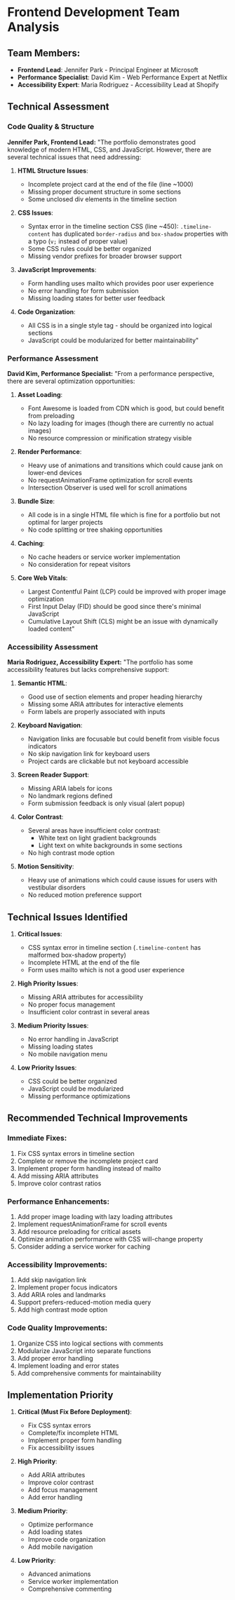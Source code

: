 # Frontend Development Team Analysis

## Team Members:
- **Frontend Lead**: Jennifer Park - Principal Engineer at Microsoft
- **Performance Specialist**: David Kim - Web Performance Expert at Netflix
- **Accessibility Expert**: Maria Rodriguez - Accessibility Lead at Shopify

## Technical Assessment

### Code Quality & Structure

**Jennifer Park, Frontend Lead:**
"The portfolio demonstrates good knowledge of modern HTML, CSS, and JavaScript. However, there are several technical issues that need addressing:

1. **HTML Structure Issues**:
   - Incomplete project card at the end of the file (line ~1000)
   - Missing proper document structure in some sections
   - Some unclosed div elements in the timeline section

2. **CSS Issues**:
   - Syntax error in the timeline section CSS (line ~450): `.timeline-content` has duplicated `border-radius` and `box-shadow` properties with a typo (`v;` instead of proper value)
   - Some CSS rules could be better organized
   - Missing vendor prefixes for broader browser support

3. **JavaScript Improvements**:
   - Form handling uses mailto which provides poor user experience
   - No error handling for form submission
   - Missing loading states for better user feedback

4. **Code Organization**:
   - All CSS is in a single style tag - should be organized into logical sections
   - JavaScript could be modularized for better maintainability"

### Performance Assessment

**David Kim, Performance Specialist:**
"From a performance perspective, there are several optimization opportunities:

1. **Asset Loading**:
   - Font Awesome is loaded from CDN which is good, but could benefit from preloading
   - No lazy loading for images (though there are currently no actual images)
   - No resource compression or minification strategy visible

2. **Render Performance**:
   - Heavy use of animations and transitions which could cause jank on lower-end devices
   - No requestAnimationFrame optimization for scroll events
   - Intersection Observer is used well for scroll animations

3. **Bundle Size**:
   - All code is in a single HTML file which is fine for a portfolio but not optimal for larger projects
   - No code splitting or tree shaking opportunities

4. **Caching**:
   - No cache headers or service worker implementation
   - No consideration for repeat visitors

5. **Core Web Vitals**:
   - Largest Contentful Paint (LCP) could be improved with proper image optimization
   - First Input Delay (FID) should be good since there's minimal JavaScript
   - Cumulative Layout Shift (CLS) might be an issue with dynamically loaded content"

### Accessibility Assessment

**Maria Rodriguez, Accessibility Expert:**
"The portfolio has some accessibility features but lacks comprehensive support:

1. **Semantic HTML**:
   - Good use of section elements and proper heading hierarchy
   - Missing some ARIA attributes for interactive elements
   - Form labels are properly associated with inputs

2. **Keyboard Navigation**:
   - Navigation links are focusable but could benefit from visible focus indicators
   - No skip navigation link for keyboard users
   - Project cards are clickable but not keyboard accessible

3. **Screen Reader Support**:
   - Missing ARIA labels for icons
   - No landmark regions defined
   - Form submission feedback is only visual (alert popup)

4. **Color Contrast**:
   - Several areas have insufficient color contrast:
     - White text on light gradient backgrounds
     - Light text on white backgrounds in some sections
   - No high contrast mode option

5. **Motion Sensitivity**:
   - Heavy use of animations which could cause issues for users with vestibular disorders
   - No reduced motion preference support

## Technical Issues Identified

1. **Critical Issues**:
   - CSS syntax error in timeline section (`.timeline-content` has malformed box-shadow property)
   - Incomplete HTML at the end of the file
   - Form uses mailto which is not a good user experience

2. **High Priority Issues**:
   - Missing ARIA attributes for accessibility
   - No proper focus management
   - Insufficient color contrast in several areas

3. **Medium Priority Issues**:
   - No error handling in JavaScript
   - Missing loading states
   - No mobile navigation menu

4. **Low Priority Issues**:
   - CSS could be better organized
   - JavaScript could be modularized
   - Missing performance optimizations

## Recommended Technical Improvements

### Immediate Fixes:
1. Fix CSS syntax errors in timeline section
2. Complete or remove the incomplete project card
3. Implement proper form handling instead of mailto
4. Add missing ARIA attributes
5. Improve color contrast ratios

### Performance Enhancements:
1. Add proper image loading with lazy loading attributes
2. Implement requestAnimationFrame for scroll events
3. Add resource preloading for critical assets
4. Optimize animation performance with CSS will-change property
5. Consider adding a service worker for caching

### Accessibility Improvements:
1. Add skip navigation link
2. Implement proper focus indicators
3. Add ARIA roles and landmarks
4. Support prefers-reduced-motion media query
5. Add high contrast mode option

### Code Quality Improvements:
1. Organize CSS into logical sections with comments
2. Modularize JavaScript into separate functions
3. Add proper error handling
4. Implement loading and error states
5. Add comprehensive comments for maintainability

## Implementation Priority

1. **Critical (Must Fix Before Deployment)**:
   - Fix CSS syntax errors
   - Complete/fix incomplete HTML
   - Implement proper form handling
   - Fix accessibility issues

2. **High Priority**:
   - Add ARIA attributes
   - Improve color contrast
   - Add focus management
   - Add error handling

3. **Medium Priority**:
   - Optimize performance
   - Add loading states
   - Improve code organization
   - Add mobile navigation

4. **Low Priority**:
   - Advanced animations
   - Service worker implementation
   - Comprehensive commenting
